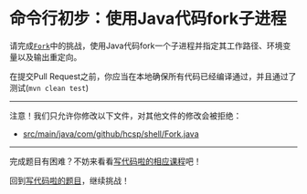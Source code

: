 # 命令行初步：使用Java代码fork子进程

请完成[`Fork`](https://github.com/hcsp/java-fork-process/blob/master/src/main/java/com/github/hcsp/shell/Fork.java)中的挑战，使用Java代码fork一个子进程并指定其工作路径、环境变量以及输出重定向。

在提交Pull Request之前，你应当在本地确保所有代码已经编译通过，并且通过了测试(`mvn clean test`)

-----
注意！我们只允许你修改以下文件，对其他文件的修改会被拒绝：
- [src/main/java/com/github/hcsp/shell/Fork.java](https://github.com/hcsp/java-fork-process/blob/master/src/main/java/com/github/hcsp/shell/Fork.java)
-----


完成题目有困难？不妨来看看[写代码啦的相应课程](https://xiedaimala.com/tasks/661cd7ab-7fea-47d0-8e11-555d6fca751d)吧！

回到[写代码啦的题目](https://xiedaimala.com/tasks/661cd7ab-7fea-47d0-8e11-555d6fca751d/quizzes/6c87ef57-7f06-4af2-9112-86dd27ff099d)，继续挑战！
